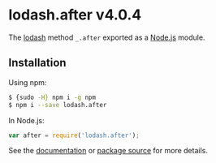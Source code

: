 # lodash.after v4.0.4

The [lodash](https://lodash.com/) method `_.after` exported as a [Node.js](https://nodejs.org/) module.

## Installation

Using npm:
```bash
$ {sudo -H} npm i -g npm
$ npm i --save lodash.after
```

In Node.js:
```js
var after = require('lodash.after');
```

See the [documentation](https://lodash.com/docs#after) or [package source](https://github.com/lodash/lodash/blob/4.0.4-npm-packages/lodash.after) for more details.
